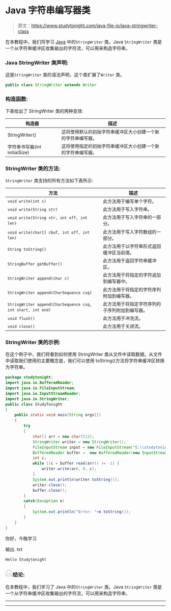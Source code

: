 # Java 字符串编写器类

> 原文：<https://www.studytonight.com/java-file-io/java-stringwriter-class>

在本教程中，我们将学习 [Java](https://www.studytonight.com/java/) 中的`StringWriter` 类。Java `StringWriter` 类是一个从字符串缓冲区收集输出的字符流，可以用来构造字符串。

### Java StringWriter 类声明:

这是`StringWriter` 类的语法声明，这个类扩展了`Writer` 类。

```java
public class StringWriter extends Writer 
```

### 构造函数:

下表给出了 StringWriter 类的两种变体:

| 构造器 | 描述 |
| --- | --- |
| StringWriter() | 这将使用默认的初始字符串缓冲区大小创建一个新的字符串编写器。 |
| 字符串书写器(int initialSize) | 这将使用指定的初始字符串缓冲区大小创建一个新的字符串编写器。 |

### StringWriter 类的方法:

`StringWriter` 类支持的所有方法如下表所示:

| 方法 | 描述 |
| --- | --- |
| `void write(int c)` | 此方法用于编写单个字符。 |
| `void write(String str)` | 此方法用于写入字符串。 |
| `void write(String str, int off, int len)` | 此方法用于写入字符串的一部分。 |
| `void write(char[] cbuf, int off, int len)` | 此方法用于写入字符数组的一部分。 |
| `String toString()` | 此方法用于以字符串形式返回缓冲区当前值。 |
| `StringBuffer getBuffer()` | 此方法用于返回字符串缓冲区。 |
| `StringWriter append(char c)` | 此方法用于将指定的字符追加到编写器中。 |
| `StringWriter append(CharSequence csq)` | 此方法用于将指定的字符序列附加到编写器。 |
| `StringWriter append(CharSequence csq, int start, int end)` | 此方法用于将指定字符序列的子序列附加到编写器。 |
| `void flush()` | 此方法用于冲洗流。 |
| `void close()` | 此方法用于关闭流。 |

### StringWriter 类的示例:

在这个例子中，我们将看到如何使用 StringWriter 类从文件中读取数据。从文件中读取我们使用的主要概念是，我们可以使用 toString()方法将字符串缓冲区转换为字符串。

```java
package studytonight;
import java.io.BufferedReader;
import java.io.FileInputStream;
import java.io.InputStreamReader;
import java.io.StringWriter;
public class StudyTonight 
{
	public static void main(String args[])
	{
		try
		{
			char[] arr = new char[512];  
			StringWriter writer = new StringWriter();  
			FileInputStream input = new FileInputStream("E:\\studytonight\\output.txt");    
			BufferedReader buffer =  new BufferedReader(new InputStreamReader(input, "UTF-8"));    
			int c;  
			while ((c = buffer.read(arr)) != -1) {  
				writer.write(arr, 0, c);  
			}  
			System.out.println(writer.toString());        
			writer.close();  
			buffer.close();  
		}
		catch(Exception e)
		{
			System.out.println("Error: "+e.toString());
		}
	}
} 
```

你好，今晚学习

输出. txt

```java
Hello Studytonight
```

### ![mail](img/6ad6846af98aad278a954670e0e6f06b.png "mail")结论:

在本教程中，我们学习了 Java 中的`StringWriter` 类。Java `StringWriter` 类是一个从字符串缓冲区收集输出的字符流，可以用来构造字符串。

* * *

* * *
